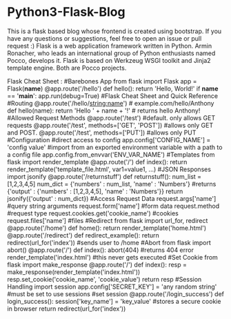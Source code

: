 # Python3-Flask-Blog
This is a flask based blog whose frontend is created using bootstrap.
If you have any questions or suggestions, feel free to open an issue or pull request :)
Flask is a web application framework written in Python. Armin Ronacher, who leads an international group of Python enthusiasts named Pocco, develops it. Flask is based on Werkzeug WSGI toolkit and Jinja2 template engine. Both are Pocco projects.

Flask Cheat Sheet :
#Barebones App
from flask import Flask
app = Flask(__name__)
@app.route('/hello')
def hello():
 return 'Hello, World!'
if __name__ == '__main__':
 app.run(debug=True)
#Flask Cheat Sheet and Quick Reference
#Routing
@app.route('/hello/<string:name>') # example.com/hello/Anthony
def hello(name):
 return 'Hello ' + name + '!' # returns hello Anthony!
#Allowed Request Methods
@app.route('/test') #default. only allows GET requests
@app.route('/test', methods=['GET', 'POST']) #allows only GET and POST.
@app.route('/test', methods=['PUT']) #allows only PUT
#Configuration
#direct access to config
app.config['CONFIG_NAME'] = 'config value'
#import from an exported environment variable with a path to a config file
app.config.from_envvar('ENV_VAR_NAME')
#Templates
from flask import render_template
@app.route('/')
def index():
 return render_template('template_file.html', var1=value1, ...)
#JSON Responses
import jsonify
@app.route('/returnstuff')
def returnstuff():
 num_list = [1,2,3,4,5]
 num_dict = {'numbers' : num_list, 'name' : 'Numbers'}
 #returns {'output' : {'numbers' : [1,2,3,4,5], 'name' : 'Numbers'}}
 return jsonify({'output' : num_dict})
#Access Request Data
request.args['name'] #query string arguments
request.form['name'] #form data
request.method #request type
request.cookies.get('cookie_name') #cookies
request.files['name'] #files
#Redirect
from flask import url_for, redirect
@app.route('/home')
def home():
 return render_template('home.html')
@app.route('/redirect')
def redirect_example():
 return redirect(url_for('index')) #sends user to /home
#Abort
from flask import abort()
@app.route('/')
def index():
 abort(404) #returns 404 error
 render_template('index.html') #this never gets executed
#Set Cookie
from flask import make_response
@app.route('/')
def index():
 resp = make_response(render_template('index.html'))
 resp.set_cookie('cookie_name', 'cookie_value')
 return resp
#Session Handling
import session
app.config['SECRET_KEY'] = 'any random string' #must be set to use sessions
#set session
@app.route('/login_success')
def login_success():
 session['key_name'] = 'key_value' #stores a secure cookie in browser
 return redirect(url_for('index'))
